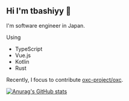 ## Hi I'm tbashiyy 👋

I'm software engineer in Japan.

Using
- TypeScript
- Vue.js
- Kotlin
- Rust

Recently, I focus to contribute [oxc-project/oxc](https://github.com/oxc-project/oxc).

[![Anurag's GitHub stats](https://github-readme-stats.vercel.app/api?username=tbashiyy&show_icons=true&theme=dark)](https://github.com/anuraghazra/github-readme-stats)
